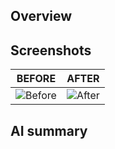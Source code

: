## Overview

<!-- Provide a brief overview of what this PR accomplishes -->

## Screenshots

| BEFORE                         | AFTER                        |
| ------------------------------ | ---------------------------- |
| ![Before](url-to-before-image) | ![After](url-to-after-image) |

## AI summary

<!-- AI-generated summary of the changes -->
